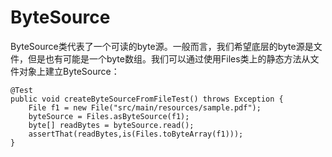 # ByteSource
ByteSource类代表了一个可读的byte源。一般而言，我们希望底层的byte源是文件，但是也有可能是一个byte数组。我们可以通过使用Files类上的静态方法从文件对象上建立ByteSource：
```
@Test
public void createByteSourceFromFileTest() throws Exception {
    File f1 = new File("src/main/resources/sample.pdf");
    byteSource = Files.asByteSource(f1);
    byte[] readBytes = byteSource.read();
    assertThat(readBytes,is(Files.toByteArray(f1)));
}
```
